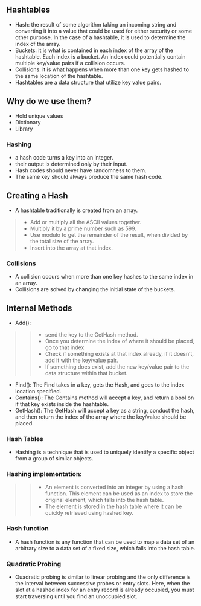 ## Hashtables
- Hash: the result of some algorithm taking an incoming string and converting it into a value that could be used for either security or some other purpose. In the case of a hashtable, it is used to determine the index of the array.
- Buckets: it is what is contained in each index of the array of the hashtable. Each index is a bucket. An index could potentially contain multiple key/value pairs if a collision occurs.
- Collisions: it is what happens when more than one key gets hashed to the same location of the hashtable.
- Hashtables are a data structure that utilize key value pairs.
## Why do we use them?
- Hold unique values
- Dictionary
- Library

### Hashing
- a hash code turns a key into an integer.
-  their output is determined only by their input. 
- Hash codes should never have randomness to them. 
- The same key should always produce the same hash code.

## Creating a Hash
- A hashtable traditionally is created from an array.
>- Add or multiply all the ASCII values together.
>- Multiply it by a prime number such as 599.
>- Use modulo to get the remainder of the result, when divided by the total size of the array.
>- Insert into the array at that index.

### Collisions
- A collision occurs when more than one key hashes to the same index in an array.
- Collisions are solved by changing the initial state of the buckets.

## Internal Methods
- Add():
>>- send the key to the GetHash method.
>>- Once you determine the index of where it should be placed, go to that index
>>- Check if something exists at that index already, if it doesn’t, add it with the key/value pair.
>>- If something does exist, add the new key/value pair to the data structure within that bucket.

- Find(): The Find takes in a key, gets the Hash, and goes to the index location specified.
- Contains(): The Contains method will accept a key, and return a bool on if that key exists inside the hashtable.
- GetHash(): The GetHash will accept a key as a string, conduct the hash, and then return the index of the array where the key/value should be placed.

### Hash Tables
- Hashing is a technique that is used to uniquely identify a specific object from a group of similar objects.

### Hashing implementation:
>>- An element is converted into an integer by using a hash function. This element can be used as an index to store the original element, which falls into the hash table.
>>- The element is stored in the hash table where it can be quickly retrieved using hashed key.

### Hash function
- A hash function is any function that can be used to map a data set of an arbitrary size to a data set of a fixed size, which falls into the hash table. 

### Quadratic Probing
- Quadratic probing is similar to linear probing and the only difference is the interval between successive probes or entry slots. Here, when the slot at a hashed index for an entry record is already occupied, you must start traversing until you find an unoccupied slot.
